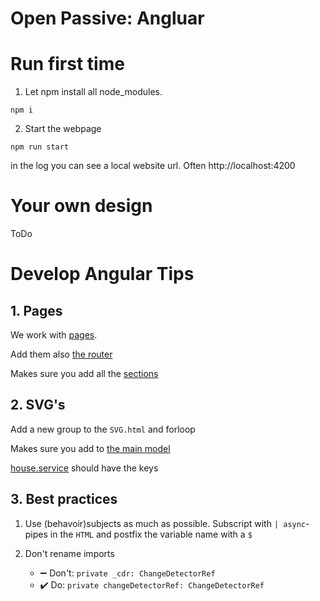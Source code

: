 # Open Passive: Angluar

# Run first time

1. Let npm install all node_modules.

```console
npm i
```

2. Start the webpage

```
npm run start
```

in the log you can see a local website url. Often http://localhost:4200

# Your own design

ToDo

# Develop Angular Tips

## 1. Pages

We work with [pages](src/app/pages).

Add them also [the router](src/app/app.router.ts)

Makes sure you add all the [sections](src\app\components\enum.data.ts)

## 2. SVG's

Add a new group to the `SVG.html` and forloop

Makes sure you add to [the main model](src\app\house\passiveopen.ts)

[house.service](src\app\house\house.service.ts) should have the keys

## 3. Best practices

1. Use (behavoir)subjects as much as possible. Subscript with `| async`-pipes in the `HTML` and postfix the variable name with a `$`

2. Don't rename imports
   - :heavy_minus_sign: Don't: `private _cdr: ChangeDetectorRef`
   - :heavy_check_mark: Do: `private changeDetectorRef: ChangeDetectorRef`
